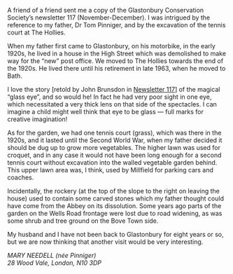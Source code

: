 A friend of a friend sent me a copy of the Glastonbury Conservation
Society’s newsletter 117 (November-December). I was intrigued by the
reference to my father, Dr Tom Pinniger, and by the excavation of the
tennis court at The Hollies.

When my father first came to Glastonbury, on his motorbike, in the
early 1920s, he lived in a house in the High Street which was demolished
to make way for the “new” post office. We moved to The Hollies towards
the end of the 1920s. He lived there until his retirement in late 1963,
when he moved to Bath.

I love the story
<span class="ednote">[retold by John Brunsdon in <a href="/newsletter/articles/#117">Newsletter 117</a>]</span>
of the magical “glass eye”, and so would he! In fact he
had very poor sight in one eye, which necessitated a very thick lens on
that side of the spectacles. I can imagine a child might well think that
eye to be glass — full marks for creative imagination!

As for the garden, we had one tennis court (grass), which was there
in the 1920s, and it lasted until the Second World War, when my father
decided it should be dug up to grow more vegetables. The higher lawn was
used for croquet, and in any case it would not have been long enough for
a second tennis court without excavation into the walled vegetable
garden behind. This upper lawn area was, I think, used by Millfield for
parking cars and coaches.

Incidentally, the rockery (at the top of the slope to the right on
leaving the house) used to contain some carved stones which my father
thought could have come from the Abbey on its dissolution. Some years
ago parts of the garden on the Wells Road frontage were lost due to road
widening, as was some shrub and tree ground on the Bove Town side.

My husband and I have not been back to Glastonbury for eight years or
so, but we are now thinking that another visit would be very
interesting.

<address>

MARY NEEDELL (*née* Pinniger)\
28 Wood Vale, London, N10 3DP

</address>
